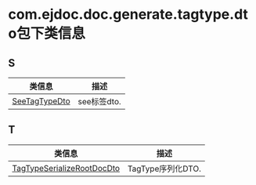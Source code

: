 
# com.ejdoc.doc.generate.tagtype.dto包下类信息




## S  
|   类信息  |    描述   |  
| ---- | ---- |  
|[SeeTagTypeDto](jdocGenerate/com/ejdoc/doc/generate/tagtype/dto/SeeTagTypeDto.md)|see标签dto.|

## T  
|   类信息  |    描述   |  
| ---- | ---- |  
|[TagTypeSerializeRootDocDto](jdocGenerate/com/ejdoc/doc/generate/tagtype/dto/TagTypeSerializeRootDocDto.md)|TagType序列化DTO.|


